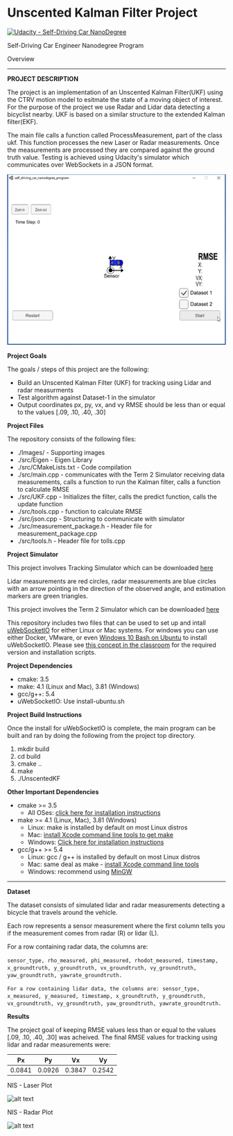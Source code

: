 # Unscented Kalman Filter Project

[![Udacity - Self-Driving Car NanoDegree](https://s3.amazonaws.com/udacity-sdc/github/shield-carnd.svg)](http://www.udacity.com/drive)

Self-Driving Car Engineer Nanodegree Program

Overview

---

[//]: # (Image References)

[video]: ./images/result.gif "Video showing tracking performance"
[nis_laser]: ./images/nis_Laser.png "NIS Laser plot"
[nis_radar]: ./images/nis_Radar.png "NIS Radar plot"

**PROJECT DESCRIPTION**

The project is an implementation of an Unscented Kalman Filter(UKF) using the CTRV motion model to esitmate the state of a moving object of interest. For the purpose of the project we use Radar and Lidar data detecting a bicyclist nearby. UKF is based on a similar structure to the extended Kalman filter(EKF).

The main file calls a function called ProcessMeasurement, part of the class ukf. This function processes the new Laser or Radar measurements. Once the measurements are processed they are compared against the ground truth value. Testing is achieved using Udacity's simulator which communicates over WebSockets in a JSON format.

![alt text][video]

**Project Goals**

The goals / steps of this project are the following:
* Build an Unscented Kalman Filter (UKF) for tracking using Lidar and radar measurments
* Test algorithm against Dataset-1 in the simulator
* Output coordinates px, py, vx, and vy RMSE should be less than or equal to the values  [.09, .10, .40, .30]

**Project Files**

The repository consists of the following files: 
* ./Images/ - Supporting images
* ./src/Eigen - Eigen Library
* ./src/CMakeLists.txt - Code compilation
* ./src/main.cpp - communicates with the Term 2 Simulator receiving data measurements, calls a function to run the Kalman filter, calls a function to calculate RMSE
* ./src/UKF.cpp -  Initializes the filter, calls the predict function, calls the update function
* ./src/tools.cpp - function to calculate RMSE
* ./src/json.cpp - Structuring to communicate with simulator
* ./src/measurement_package.h - Header file for measurement_package.cpp
* ./src/tools.h - Header file for tolls.cpp

**Project Simulator**

This project involves Tracking Simulator which can be downloaded [here](https://github.com/udacity/self-driving-car-sim/releases)

Lidar measurements are red circles, radar measurements are blue circles with an arrow pointing in the direction of the observed angle, and estimation markers are green triangles.

This project involves the Term 2 Simulator which can be downloaded [here](https://github.com/udacity/self-driving-car-sim/releases)

This repository includes two files that can be used to set up and intall [uWebSocketIO](https://github.com/uWebSockets/uWebSockets) for either Linux or Mac systems. For windows you can use either Docker, VMware, or even [Windows 10 Bash on Ubuntu](https://www.howtogeek.com/249966/how-to-install-and-use-the-linux-bash-shell-on-windows-10/) to install uWebSocketIO. Please see [this concept in the classroom](https://classroom.udacity.com/nanodegrees/nd013/parts/40f38239-66b6-46ec-ae68-03afd8a601c8/modules/0949fca6-b379-42af-a919-ee50aa304e6a/lessons/f758c44c-5e40-4e01-93b5-1a82aa4e044f/concepts/16cf4a78-4fc7-49e1-8621-3450ca938b77) for the required version and installation scripts.

**Project Dependencies**

* cmake: 3.5
* make: 4.1 (Linux and Mac), 3.81 (Windows)
* gcc/g++: 5.4
* uWebSocketIO: Use install-ubuntu.sh

**Project Build Instructions**

Once the install for uWebSocketIO is complete, the main program can be built and ran by doing the following from the project top directory.

1. mkdir build
2. cd build
3. cmake ..
4. make
5. ./UnscentedKF

**Other Important Dependencies**
* cmake >= 3.5
  * All OSes: [click here for installation instructions](https://cmake.org/install/)
* make >= 4.1 (Linux, Mac), 3.81 (Windows)
  * Linux: make is installed by default on most Linux distros
  * Mac: [install Xcode command line tools to get make](https://developer.apple.com/xcode/features/)
  * Windows: [Click here for installation instructions](http://gnuwin32.sourceforge.net/packages/make.htm)
* gcc/g++ >= 5.4
  * Linux: gcc / g++ is installed by default on most Linux distros
  * Mac: same deal as make - [install Xcode command line tools](https://developer.apple.com/xcode/features/)
  * Windows: recommend using [MinGW](http://www.mingw.org/)

---

**Dataset**

The dataset consists of simulated lidar and radar measurements detecting a bicycle that travels around the vehicle.

Each row represents a sensor measurement where the first column tells you if the measurement comes from radar (R) or lidar (L).

For a row containing radar data, the columns are: 

```sensor_type, rho_measured, phi_measured, rhodot_measured, timestamp, x_groundtruth, y_groundtruth, vx_groundtruth, vy_groundtruth, yaw_groundtruth, yawrate_groundtruth.```


```For a row containing lidar data, the columns are: sensor_type, x_measured, y_measured, timestamp, x_groundtruth, y_groundtruth, vx_groundtruth, vy_groundtruth, yaw_groundtruth, yawrate_groundtruth.```

**Results**

The project goal of keeping RMSE values less than or equal to the values [.09, .10, .40, .30] was acheived. The final RMSE values for tracking using lidar and radar measurements were:

| Px     | Py     | Vx     | Vy     |
|--------|--------|--------|--------|
| 0.0841 | 0.0926 | 0.3847 | 0.2542 |

NIS - Laser Plot

![alt text][nis_laser]

NIS - Radar Plot

![alt text][nis_radar]
